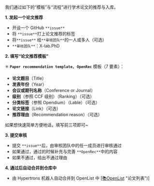 我们通过如下的“模板”与“流程”进行学术论文的推荐与入库。

**1. 发起一个论文推荐**
- 开设一个 GitHub `**issue**`
- 将 `**issue**`打上论文推荐的标签
- 将`**issue**` 给`**审核团队**`的一人或多人（可选）
- `**审核团队**`：X-lab.PhD

**2. 填写“论文推荐模板”**

✳️ **`Paper recommendation template, OpenRec`** 模板（7 要素）：
- **论文题目**（Title）
- **发表年份**（Year）
- **会议或期刊名称**（Conference or Journal）
- **级别**（参照 CCF 级别）（Ranking）（可选）
- **分类标签**（参照 Opendium）（Lable）（可选）
- **论文链接**（Link）（可选）
- **推荐理由**（Recommendation reason）（可选）

如果想快速简单方便地话，填写前三项即可~

**3. 提交审核**
- 提交 `**issue**`后，由审核团队中的任一成员进行审核通过
- 如果通过，通过的时候补充与完善 `**OpenRec**`中的内容
- 如果不通过，给出不通过理由

**4. 通过后自动合并到仓库中**
- 由 Hypertrons 机器人自动合并到 OpenList 中 [[📚OpenList](https://github.com/X-lab2017/open-research/blob/main/openlist.md) "论文列表")]


